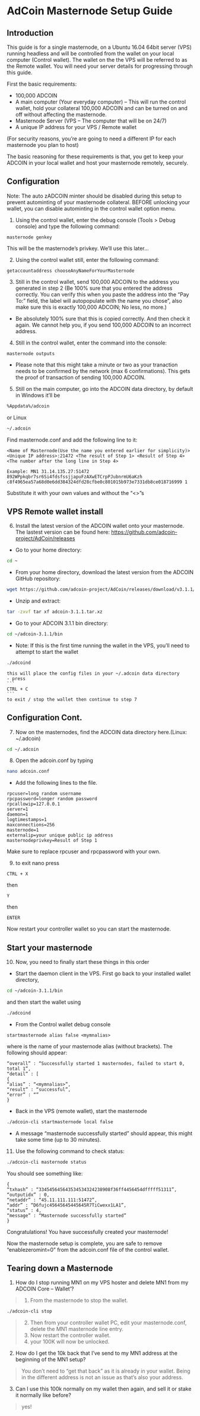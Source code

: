 # AdCoin Masternode Setup Guide

## Introduction
This guide is for a single masternode, on a Ubuntu 16.04 64bit server (VPS) running headless and will be controlled from the wallet on your local computer (Control wallet). The wallet on the the VPS will be referred to as the Remote wallet.
You will need your server details for progressing through this guide.

First the basic requirements:
- 100,000 ADCOIN
- A main computer (Your everyday computer) – This will run the control wallet, hold your collateral 100,000 ADCOIN and can be turned on and off without affecting the masternode.
- Masternode Server (VPS – The computer that will be on 24/7)
- A unique IP address for your VPS / Remote wallet

(For security reasons, you’re are going to need a different IP for each masternode you plan to host)

The basic reasoning for these requirements is that, you get to keep your ADCOIN in your local wallet and host your masternode remotely, securely.

## Configuration
Note: The auto zADCOIN minter should be disabled during this setup to prevent autominting of your masternode collateral. BEFORE unlocking your wallet, you can disable autominting in the control wallet option menu.

1. Using the control wallet, enter the debug console (Tools > Debug console) and type the following command:
```
masternode genkey
```
This will be the masternode’s privkey. We’ll use this later…

2. Using the control wallet still, enter the following command:
```
getaccountaddress chooseAnyNameForYourMasternode
```
3. Still in the control wallet, send 100,000 ADCOIN to the address you generated in step 2 (Be 100% sure that you entered the address correctly. You can verify this when you paste the address into the “Pay To:” field, the label will autopopulate with the name you chose”, also make sure this is exactly 100,000 ADCOIN; No less, no more.)
 - Be absolutely 100% sure that this is copied correctly. And then check it again. We cannot help you, if you send 100,000 ADCOIN to an incorrect address.  


4. Still in the control wallet, enter the command into the console:
```
masternode outputs
```
 - Please note that this might take a minute or two as your tranaction needs to be confirmed by the network (max 6 confirmations). This gets the proof of transaction of sending 100,000 ADCOIN.


5. Still on the main computer, go into the ADCOIN data directory, by default in Windows it’ll be
```bash
%Appdata%/adcoin
```
or Linux
```bash
~/.adcoin
```
Find masternode.conf and add the following line to it:
```
<Name of Masternode(Use the name you entered earlier for simplicity)> <Unique IP address>:21472 <The result of Step 1> <Result of Step 4> <The number after the long line in Step 4>
```
```
Example: MN1 31.14.135.27:51472 892WPpkqbr7sr6Si4fdsfssjjapuFzAXwETCrpPJubnrmU6aKzh c8f4965ea57a68d0e6dd384324dfd28cfbe0c801015b973e7331db8ce018716999 1
```
Substitute it with your own values and without the “<>”s

## VPS Remote wallet install
6. Install the latest version of the ADCOIN wallet onto your masternode. The lastest version can be found here: https://github.com/adcoin-project/AdCoin/releases
 - Go to your home directory:
 ```bash
 cd ~
 ```
 - From your home directory, download the latest version from the ADCOIN GitHub repository:
 ``` bash
 wget https://github.com/adcoin-project/AdCoin/releases/download/v3.1.1/adcoin-3.1.1.tar.xz
 ```
 - Unzip and extract:
 ```bash  
 tar -zxvf tar xf adcoin-3.1.1.tar.xz
 ```
 - Go to your ADCOIN 3.1.1 bin directory:
 ```bash
 cd ~/adcoin-3.1.1/bin
```
 - Note: If this is the first time running the wallet in the VPS, you’ll need to attempt to start the wallet
 ```bash
 ./adcoind
 ```
    this will place the config files in your ~/.adcoin data directory
    - press
    ```
    CTRL + C
    ```
    to exit / stop the wallet then continue to step 7

## Configuration Cont.
7. Now on the masternodes, find the ADCOIN data directory here.(Linux: ~/.adcoin)
```bash
cd ~/.adcoin
```
8. Open the adcoin.conf by typing
```bash
nano adcoin.conf
```
 - Add the following lines to the file.
 ```
rpcuser=long random username
rpcpassword=longer random password
rpcallowip=127.0.0.1
server=1
daemon=1
logtimestamps=1
maxconnections=256
masternode=1
externalip=your unique public ip address
masternodeprivkey=Result of Step 1
```
Make sure to replace rpcuser and rpcpassword with your own.


9. to exit nano press
```
CTRL + X
```
then
```
Y
```
then
```
ENTER
```
 Now restart your controller wallet so you can start the masternode.

## Start your masternode
10. Now, you need to finally start these things in this order
 - Start the daemon client in the VPS. First go back to your installed wallet directory,
```bash
cd ~/adcoin-3.1.1/bin
```
and then start the wallet using
```bash
./adcoind
```
 - From the Control wallet debug console
```
startmasternode alias false <mymnalias>
```
where <mymnalias> is the name of your masternode alias (without brackets).
The following should appear:
```
“overall” : “Successfully started 1 masternodes, failed to start 0, total 1”,
“detail” : [
{
“alias” : “<mymnalias>”,
“result” : “successful”,
“error” : “”
}
```
 - Back in the VPS (remote wallet), start the masternode
```bash
./adcoin-cli startmasternode local false
```
 - A message “masternode successfully started” should appear, this might take some time (up to 30 minutes).  


11. Use the following command to check status:
```bash
./adcoin-cli masternode status
```
You should see something like:
```
{
“txhash” : “334545645643534534324238908f36ff4456454dfffff51311”,
“outputidx” : 0,
“netaddr” : “45.11.111.111:51472”,
“addr” : “D6fujc45645645445645R7TiCwexx1LA1”,
“status” : 4,
“message” : “Masternode successfully started”
}
```
Congratulations! You have successfully created your masternode!

Now the masternode setup is complete, you are safe to remove “enablezeromint=0” from the adcoin.conf file of the control wallet.

## Tearing down a Masternode
1. How do I stop running MN1 on my VPS hoster and delete MN1 from my ADCOIN Core – Wallet’?
 > 1) From the masternode to stop the wallet.  
 ```bash
 ./adcoin-cli stop
 ```
 > 2) Then from your controller wallet PC, edit your masternode.conf, delete the MN1 masternode line entry.  
 > 3) Now restart the controller wallet.  
 > 4) your 100K will now be unlocked.  
2. How do I get the 10k back that I’ve send to my MN1 address at the beginning of the MN1 setup?
 > You don’t need to “get that back” as it is already in your wallet.
Being in the different address is not an issue as that’s also your address.
3. Can I use this 100k normally on my wallet then again, and sell it or stake it normally like before?
 > yes!
